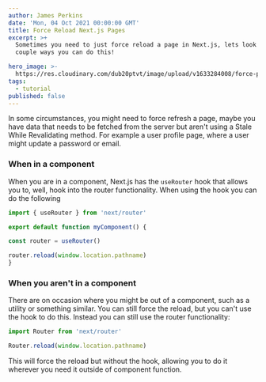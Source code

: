 ```yaml
---
author: James Perkins
date: 'Mon, 04 Oct 2021 00:00:00 GMT'
title: Force Reload Next.js Pages
excerpt: >+
  Sometimes you need to just force reload a page in Next.js, lets look at a
  couple ways you can do this! 

hero_image: >-
  https://res.cloudinary.com/dub20ptvt/image/upload/v1633284008/force-page-reload_rqi48d.webp
tags:
  - tutorial
published: false
---
```

In some circumstances, you might need to force refresh a page, maybe you have data that needs to be fetched from the server but aren't using a Stale While Revalidating method. For example a user profile page, where a user might update a password or email.

### When in a component

When you are in a component, Next.js has the `useRouter` hook that allows you to, well, hook into the router functionality. When using the hook you can do the following

```javascript
import { useRouter } from 'next/router'

export default function myComponent() {

const router = useRouter()

router.reload(window.location.pathname)
}
```

### When you aren't in a component

There are on occasion where you might be out of a component, such as a utility or something similar. You can still force the reload, but you can't use the hook to do this. Instead you can still use the router functionality:

```javascript
import Router from 'next/router'

Router.reload(window.location.pathname)
```

This will force the reload but without the hook, allowing you to do it wherever you need it outside of component function.
